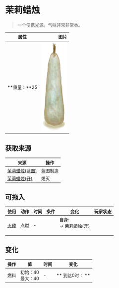 # 茉莉蜡烛  
> 一个便携光源。气味非常非常香。  
  
  属性  |   图片   
 ----  |  ----:   
 **重量：**25  |  ![](Sprite/CandleOffJasmine.png)   
  
## 获取来源  
来源  |  操作  
----  |  ----  
[茉莉蜡烛(蓝图)](Bp_CandlesJasmine.md)  |  蓝图制造  
[茉莉蜡烛(开)](CandleJasmineOn.md)  |  熄灭  
## 可拖入  
使用  |  动作  |  时间  |  条件  |  变化  |  玩家状态  
----  |  ----  |  ----  |  ----  |  ----  |  ----  
[火种](TinderLit.md)  |  点燃  |  -  |    |  自身:<br>→ [茉莉蜡烛(开)](CandleJasmineOn.md)<br><br>  |    
## 变化   
操作  |  值  |  时间  |  变化  
----  |  ----  |  ----  |  ----  
燃料  |  初始：40<br>最大：40  |  -  |  ** 到达0时： **  
